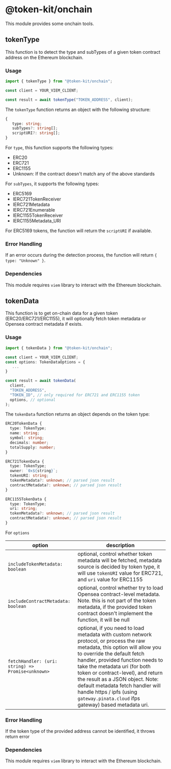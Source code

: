 # @token-kit/onchain

This module provides some onchain tools.

## tokenType

This function is to detect the type and subTypes of a given token contract address on the Ethereum blockchain.

### Usage

```typescript
import { tokenType } from "@token-kit/onchain";

const client = YOUR_VIEM_CLIENT;

const result = await tokenType("TOKEN_ADDRESS", client);
```

The `tokenType` function returns an object with the following structure:

```typescript
{
   type: string;
   subTypes?: string[];
   scriptURI?: string[];
}
```

For `type`, this function supports the following types:

- ERC20
- ERC721
- ERC1155
- Unknown: If the contract doesn't match any of the above standards

For `subTypes`, it supports the following types:

- ERC5169
- IERC721TokenReceiver
- IERC721Metadata
- IERC721Enumerable
- IERC1155TokenReceiver
- IERC1155Metadata_URI

For ERC5169 tokens, the function will return the `scriptURI` if available.

### Error Handling

If an error occurs during the detection process, the function will return `{ type: "Unknown" }`.

### Dependencies

This module requires `viem` library to interact with the Ethereum blockchain.

## tokenData

This function is to get on-chain data for a given token (ERC20/ERC721/ERC1155), it will optionally fetch token metadata or Opensea contract metadata if exists.

### Usage

```typescript
import { tokenData } from "@token-kit/onchain";

const client = YOUR_VIEM_CLIENT;
const options: TokenDataOptions = {
   ...
}

const result = await tokenData(
  client,
  "TOKEN_ADDRESS",
  "TOKEN_ID", // only required for ERC721 and ERC1155 token
  options, // optional
);
```

The `tokenData` function returns an object depends on the token type:

```typescript
ERC20TokenData {
  type: TokenType;
  name: string;
  symbol: string;
  decimals: number;
  totalSupply: number;
}

ERC721TokenData {
  type: TokenType;
  owner: `0x${string}`;
  tokenURI: string;
  tokenMetadata?: unknown; // parsed json result
  contractMetadata?: unknown; // parsed json result
}

ERC1155TokenData {
  type: TokenType;
  uri: string;
  tokenMetadata?: unknown; // parsed json result
  contractMetadata?: unknown; // parsed json result
}
```

For `options`

| option                                            | description                                                                                                                                                                                                                                                                                                                                                                                                                    |
| ------------------------------------------------- | ------------------------------------------------------------------------------------------------------------------------------------------------------------------------------------------------------------------------------------------------------------------------------------------------------------------------------------------------------------------------------------------------------------------------------ |
| `includeTokenMetadata: boolean`                   | optional, control whether token metadata will be fetched, metadata source is decided by token type, it will use `tokenURI` value for ERC721, and `uri` value for ERC1155                                                                                                                                                                                                                                                       |
| `includeContractMetadata: boolean`                | optional, control whether try to load Opensea contract-level metadata. Note. this is not part of the token metadata, if the provided token contract doesn't implement the function, it will be null                                                                                                                                                                                                                            |
| `fetchHandler: (uri: string) => Promise<unknown>` | optional, if you need to load metadata with custom network protocol, or process the raw metadata, this option will allow you to override the default fetch handler, provided function needs to take the metadata uri (for both token or contract-level), and return the result as a JSON object. Note: default metadata fetch handler will handle https / ipfs (using `gateway.pinata.cloud` ifps gateway) based metadata uri. |

### Error Handling

If the token type of the provided address cannot be identified, it throws return error

### Dependencies

This module requires `viem` library to interact with the Ethereum blockchain.

